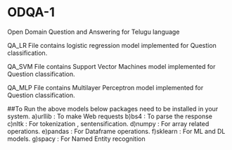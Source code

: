 # ODQA-1
Open Domain Question and Answering for Telugu language

QA_LR File contains logistic regression model implemented for Question classification.

QA_SVM File contains Support Vector Machines model implemented for Question classification.

QA_MLP File contains Multilayer Perceptron model implemented for Question classification.

##To Run the above models below packages need to be installed in your system.
  a)urllib    : To make Web requests
  b)bs4       : To parse the response
  c)nltk      : For tokenization , sentensification.
  d)numpy     : For array related operations.
  e)pandas    : For Dataframe operations.
  f)sklearn   : For ML and DL models.
  g)spacy     : For Named Entity recognition
